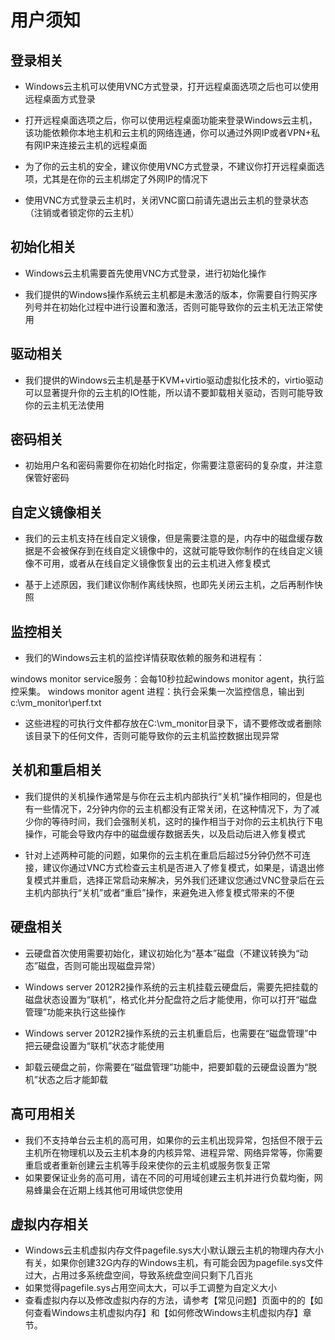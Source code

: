 # 用户须知

## 登录相关

* Windows云主机可以使用VNC方式登录，打开远程桌面选项之后也可以使用远程桌面方式登录

* 打开远程桌面选项之后，你可以使用远程桌面功能来登录Windows云主机，该功能依赖你本地主机和云主机的网络连通，你可以通过外网IP或者VPN+私有网IP来连接云主机的远程桌面

* 为了你的云主机的安全，建议你使用VNC方式登录，不建议你打开远程桌面选项，尤其是在你的云主机绑定了外网IP的情况下

* 使用VNC方式登录云主机时，关闭VNC窗口前请先退出云主机的登录状态（注销或者锁定你的云主机）

## 初始化相关
* Windows云主机需要首先使用VNC方式登录，进行初始化操作

* 我们提供的Windows操作系统云主机都是未激活的版本，你需要自行购买序列号并在初始化过程中进行设置和激活，否则可能导致你的云主机无法正常使用

## 驱动相关
* 我们提供的Windows云主机是基于KVM+virtio驱动虚拟化技术的，virtio驱动可以显著提升你的云主机的IO性能，所以请不要卸载相关驱动，否则可能导致你的云主机无法使用

## 密码相关
* 初始用户名和密码需要你在初始化时指定，你需要注意密码的复杂度，并注意保管好密码

## 自定义镜像相关
* 我们的云主机支持在线自定义镜像，但是需要注意的是，内存中的磁盘缓存数据是不会被保存到在线自定义镜像中的，这就可能导致你制作的在线自定义镜像不可用，或者从在线自定义镜像恢复出的云主机进入修复模式

* 基于上述原因，我们建议你制作离线快照，也即先关闭云主机，之后再制作快照

## 监控相关

* 我们的Windows云主机的监控详情获取依赖的服务和进程有：

windows monitor service服务：会每10秒拉起windows monitor agent，执行监控采集。
windows monitor agent 进程：执行会采集一次监控信息，输出到c:\vm_monitor\perf.txt

* 这些进程的可执行文件都存放在C:\vm_monitor目录下，请不要修改或者删除该目录下的任何文件，否则可能导致你的云主机监控数据出现异常

## 关机和重启相关

* 我们提供的关机操作通常是与你在云主机内部执行“关机”操作相同的，但是也有一些情况下，2分钟内你的云主机都没有正常关闭，在这种情况下，为了减少你的等待时间，我们会强制关机，这时的操作相当于对你的云主机执行下电操作，可能会导致内存中的磁盘缓存数据丢失，以及启动后进入修复模式

* 针对上述两种可能的问题，如果你的云主机在重启后超过5分钟仍然不可连接，建议你通过VNC方式检查云主机是否进入了修复模式，如果是，请退出修复模式并重启，选择正常启动来解决，另外我们还建议您通过VNC登录后在云主机内部执行“关机”或者“重启”操作，来避免进入修复模式带来的不便

## 硬盘相关

* 云硬盘首次使用需要初始化，建议初始化为“基本”磁盘（不建议转换为“动态”磁盘，否则可能出现磁盘异常）

* Windows server 2012R2操作系统的云主机挂载云硬盘后，需要先把挂载的磁盘状态设置为“联机”，格式化并分配盘符之后才能使用，你可以打开“磁盘管理”功能来执行这些操作

* Windows server 2012R2操作系统的云主机重启后，也需要在“磁盘管理”中把云硬盘设置为“联机”状态才能使用

* 卸载云硬盘之前，你需要在“磁盘管理”功能中，把要卸载的云硬盘设置为“脱机”状态之后才能卸载

## 高可用相关

* 我们不支持单台云主机的高可用，如果你的云主机出现异常，包括但不限于云主机所在物理机以及云主机本身的内核异常、进程异常、网络异常等，你需要重启或者重新创建云主机等手段来使你的云主机或服务恢复正常
* 如果要保证业务的高可用，请在不同的可用域创建云主机并进行负载均衡，网易蜂巢会在近期上线其他可用域供您使用

## 虚拟内存相关

* Windows云主机虚拟内存文件pagefile.sys大小默认跟云主机的物理内存大小有关，如果你创建32G内存的Windows主机，有可能会因为pagefile.sys文件过大，占用过多系统盘空间，导致系统盘空间只剩下几百兆
* 如果觉得pagefile.sys占用空间太大，可以手工调整为自定义大小
* 查看虚拟内存以及修改虚拟内存的方法，请参考【常见问题】页面中的的【如何查看Windows主机虚拟内存】和【如何修改Windows主机虚拟内存】章节。